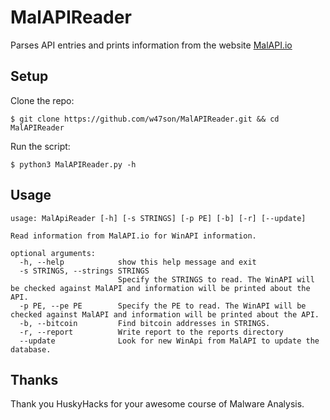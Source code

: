 # MalAPIReader
Parses API entries and prints information from the website [MalAPI.io](https://malapi.io/)

## Setup
Clone the repo:
```
$ git clone https://github.com/w47son/MalAPIReader.git && cd MalAPIReader
```

Run the script:
```
$ python3 MalAPIReader.py -h
```
## Usage
``` 
usage: MalApiReader [-h] [-s STRINGS] [-p PE] [-b] [-r] [--update]

Read information from MalAPI.io for WinAPI information.

optional arguments:
  -h, --help            show this help message and exit
  -s STRINGS, --strings STRINGS
                        Specify the STRINGS to read. The WinAPI will be checked against MalAPI and information will be printed about the API.
  -p PE, --pe PE        Specify the PE to read. The WinAPI will be checked against MalAPI and information will be printed about the API.
  -b, --bitcoin         Find bitcoin addresses in STRINGS.
  -r, --report          Write report to the reports directory
  --update              Look for new WinApi from MalAPI to update the database.
```
  

## Thanks
Thank you HuskyHacks for your awesome course of Malware Analysis.
